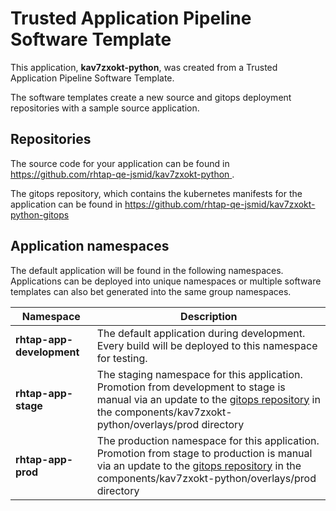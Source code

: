 # Trusted Application Pipeline Software Template

This application, **kav7zxokt-python**, was created from a Trusted Application Pipeline Software Template.

The software templates create a new source and gitops deployment repositories with a sample source application. 

## Repositories

The source code for your application can be found in [https://github.com/rhtap-qe-jsmid/kav7zxokt-python ](https://github.com/rhtap-qe-jsmid/kav7zxokt-python ).
 
The gitops repository, which contains the kubernetes manifests for the application can be found in 
[https://github.com/rhtap-qe-jsmid/kav7zxokt-python-gitops ](https://github.com/rhtap-qe-jsmid/kav7zxokt-python-gitops ) 

## Application namespaces 

The default application will be found in the following namespaces. Applications can be deployed into unique namespaces or multiple software templates can also bet generated into the same group namespaces.  

|  Namespace   |  Description   |  
| -------- | -------- |   
| **rhtap-app-development** | The default application during development. Every build will be deployed to this namespace for testing. | 
| **rhtap-app-stage** | The staging namespace for this application. Promotion from development to stage is manual via an update to the [gitops repository](https://github.com/rhtap-qe-jsmid/kav7zxokt-python-gitops ) in the components/kav7zxokt-python/overlays/prod directory |  
| **rhtap-app-prod** | The production namespace for this application. Promotion from stage to production is manual via an update to the [gitops repository](https://github.com/rhtap-qe-jsmid/kav7zxokt-python-gitops ) in the components/kav7zxokt-python/overlays/prod directory | 